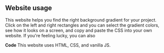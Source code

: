 ## Website usage
This website helps you find the right background gradient for your project. Click on the left and right rectangles and you can select the gradient colors, see how it looks on a screen, and copy and paste the CSS into your own website. If you're feeling lucky, you can also 

**Code**
This website uses HTML, CSS, and vanilla JS.